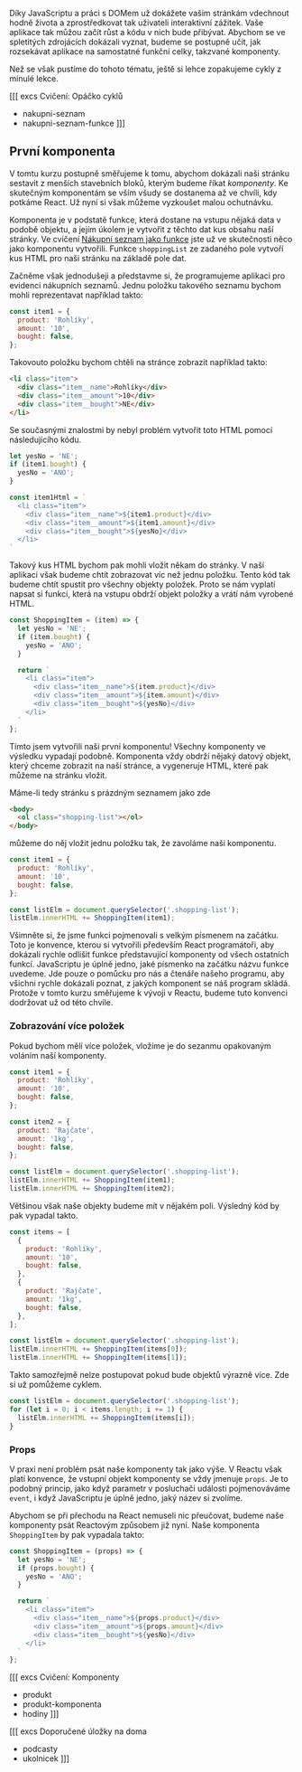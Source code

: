 Díky JavaScriptu a práci s DOMem už dokážete vašim stránkám vdechnout hodně života a zprostředkovat tak uživateli interaktivní zážitek. Vaše aplikace tak můžou začít růst a kódu v nich bude přibývat. Abychom se ve spletitých zdrojácích dokázali vyznat, budeme se postupně učit, jak rozsekávat aplikace na samostatné funkční celky, takzvané komponenty.

Než se však pustíme do tohoto tématu, ještě si lehce zopakujeme cykly z minulé lekce.

[[[ excs Cvičení: Opáčko cyklů
- nakupni-seznam
- nakupni-seznam-funkce
]]]

## První komponenta

V tomtu kurzu postupně směřujeme k tomu, abychom dokázali naši stránku sestavit z menších stavebních bloků, kterým budeme říkat _komponenty_. Ke skutečným komponentám se vším všudy se dostanema až ve chvíli, kdy potkáme React. Už nyní si však můžeme vyzkoušet malou ochutnávku.

Komponenta je v podstatě funkce, která dostane na vstupu nějaká data v podobě objektu, a jejím úkolem je vytvořit z těchto dat kus obsahu naší stránky. Ve cvičení [Nákupní seznam jako funkce](#exc-nakupni-seznam-jako-funkce) jste už ve skutečnosti něco jako  komponentu vytvořili. Funkce `shoppingList` ze zadaného pole vytvoří kus HTML pro naši stránku na základě pole dat. 

Začněme však jednodušeji a představme si, že programujeme aplikaci pro evidenci nákupních seznamů. Jednu položku takového seznamu bychom mohli reprezentavat například takto:

```js
const item1 = {
  product: 'Rohlíky',
  amount: '10',
  bought: false,
};
```

Takovouto položku bychom chtěli na stránce zobrazit například takto:

```html
<li class="item">
  <div class="item__name">Rohlíky</div>
  <div class="item__amount">10</div>
  <div class="item__bought">NE</div>
</li>
```

Se současnými znalostmi by nebyl problém vytvořit toto HTML pomocí následujícího kódu.

```js
let yesNo = 'NE';
if (item1.bought) {
  yesNo = 'ANO';
}

const item1Html = `
  <li class="item">
    <div class="item__name">${item1.product}</div>
    <div class="item__amount">${item1.amount}</div>
    <div class="item__bought">${yesNo}</div>
  </li>
`
```

Takový kus HTML bychom pak mohli vložit někam do stránky. V naší aplikaci však budeme chtít zobrazovat víc než jednu položku. Tento kód tak budeme chtít spustit pro všechny objekty položek. Proto se nám vyplatí napsat si funkci, která na vstupu obdrží objekt položky a vrátí nám vyrobené HTML. 

```js
const ShoppingItem = (item) => {
  let yesNo = 'NE';
  if (item.bought) {
    yesNo = 'ANO';
  }

  return `
    <li class="item">
      <div class="item__name">${item.product}</div>
      <div class="item__amount">${item.amount}</div>
      <div class="item__bought">${yesNo}</div>
    </li>
  `
};
```

Tímto jsem vytvořili naši první komponentu! Všechny komponenty ve výsledku vypadají podobně. Komponenta vždy obdrží nějaký datový objekt, který chceme zobrazit na naší stránce, a vygeneruje HTML, které pak můžeme na stránku vložit. 

Máme-li tedy stránku s prázdným seznamem jako zde

```html
<body>
  <ol class="shopping-list"></ol>
</body>
```

můžeme do něj vložit jednu položku tak, že zavoláme naši komponentu. 

```js
const item1 = {
  product: 'Rohlíky',
  amount: '10',
  bought: false,
};

const listElm = document.querySelector('.shopping-list');
listElm.innerHTML += ShoppingItem(item1);
```

Všimněte si, že jsme funkci pojmenovali s velkým písmenem na začátku. Toto je konvence, kterou si vytvořili především React programátoři, aby dokázali rychle odlišit funkce představující komponenty od všech ostatních funkcí. JavaScriptu je úplně jedno, jaké písmenko na začátku názvu funkce uvedeme. Jde pouze o pomůcku pro nás a čtenáře našeho programu, aby všichni rychle dokázali poznat, z jakých komponent se náš program skládá. Protože v tomto kurzu směřujeme k vývoji v Reactu, budeme tuto konvenci dodržovat už od této chvíle.

### Zobrazování více položek

Pokud bychom mělí více položek, vložíme je do sezanmu opakovaným voláním naší komponenty. 

```js
const item1 = {
  product: 'Rohlíky',
  amount: '10',
  bought: false,
};

const item2 = {
  product: 'Rajčate',
  amount: '1kg',
  bought: false,
};

const listElm = document.querySelector('.shopping-list');
listElm.innerHTML += ShoppingItem(item1);
listElm.innerHTML += ShoppingItem(item2);
```

Většinou však naše objekty budeme mít v nějakém poli. Výsledný kód by pak vypadal takto.

```js
const items = [
  {
    product: 'Rohlíky',
    amount: '10',
    bought: false,
  },
  {
    product: 'Rajčate',
    amount: '1kg',
    bought: false,
  },
];

const listElm = document.querySelector('.shopping-list');
listElm.innerHTML += ShoppingItem(items[0]);
listElm.innerHTML += ShoppingItem(items[1]);
```

Takto samozřejmě nelze postupovat pokud bude objektů výrazně více. Zde si už pomůžeme cyklem.

```js
const listElm = document.querySelector('.shopping-list');
for (let i = 0; i < items.length; i += 1) {
  listElm.innerHTML += ShoppingItem(items[i]);
}
```

### Props

V praxi není problém psát naše komponenty tak jako výše. V Reactu však platí konvence, že vstupní objekt komponenty se vždy jmenuje `props`. Je to podobný princip, jako když parametr v posluchači události pojmenováváme `event`, i když JavaScriptu je úplně jedno, jaký název si zvolíme. 

Abychom se při přechodu na React nemuseli nic přeučovat, budeme naše komponenty psát Reactovým způsobem již nyní. Naše komponenta `ShoppingItem` by pak vypadala takto:

```js
const ShoppingItem = (props) => {
  let yesNo = 'NE';
  if (props.bought) {
    yesNo = 'ANO';
  }

  return `
    <li class="item">
      <div class="item__name">${props.product}</div>
      <div class="item__amount">${props.amount}</div>
      <div class="item__bought">${yesNo}</div>
    </li>
  `
};
```

[[[ excs Cvičení: Komponenty
- produkt
- produkt-komponenta
- hodiny
]]]

[[[ excs Doporučené úložky na doma
- podcasty
- ukolnicek
]]]

<!-- ## Mandatory home reading

To better prepare you for the life of a badass professional programmer, from this lesson onwards we are going to write the mandatory home readings in English. Even if you do not aspire for a professional career in programming and just want to be a hobbyist, you will not be able to avoid English for long. It slowly sneaks in with your variable names but the road continues much further.

- Most of good courses, articles and video tutorials are in English.
- Most helpful books about programming are written in English.
- All the documentation for HTML, CSS, JavaScript and other tools and technologies is in English.
- If you have a problem and decide to take it to Stack Overflow, guess what? Your communication will be in English.

Switching to English may seem daunting at first. But in a while you will find that technical English is rather straightforward. Reading technical manuals and articles is not like reading a novel or, God forbid, reading the newspapers. The vocabulary in this particular area is quite limited and most of the time the hardest part is understanding the technical terms. If at first you feel a bit frightened by English, do not hesitate to chuck this paragraph into [Google Translator](https://translate.google.com/?sl=en&tl=cs). It is quite capable these days. In fact, with these simple texts, most of the time the translation is almost 100% acurate.

Once you get the hang of it, reading IT English will be a breeze. Actually, reading IT articles and books is a good way to get better in English in general. When at last you are smoothly reading through all the discussions on Stack Overflow, you might even get excited to read some real English literature. -->
